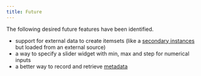 ```yaml
---
title: Future
---
```


The following desired future features have been identified. 

* support for external data to create itemsets (like a [secondary instances](#secondary-instances) but loaded from an external source)
* a way to specify a slider widget with min, max and step for numerical inputs
* a better way to record and retrieve [metadata](#preloaders---metadata)
